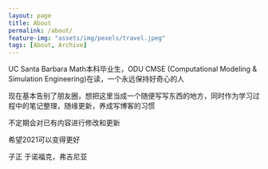 ```yaml
---
layout: page
title: About
permalink: /about/
feature-img: "assets/img/pexels/travel.jpeg"
tags: [About, Archive]
---
```


UC Santa Barbara Math本科毕业生，ODU CMSE (Computational Modeling & Simulation Engineering)在读，一个永远保持好奇心的人

现在基本告别了朋友圈，想把这里当成一个随便写写东西的地方，同时作为学习过程中的笔记整理，随缘更新，养成写博客的习惯

不定期会对已有内容进行修改和更新

希望2021可以变得更好

子正
于诺福克，弗吉尼亚


 
